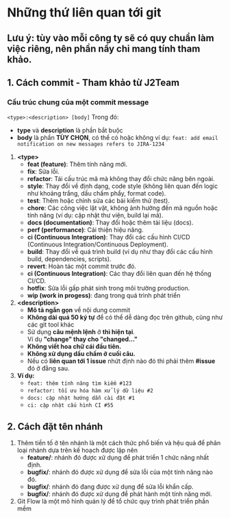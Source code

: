 # Những thứ liên quan tới git 
## Lưu ý: tùy vào mỗi công ty sẽ có quy chuẩn làm việc riêng, nên phần nầy chỉ mang tính tham khảo.
## 1. Cách commit - Tham khảo từ J2Team
### **Cấu trúc chung của một commit message**
```<type>:<description> [body]```
Trong đó: 
- **type** và **description** là phần bắt buộc 
- **body** là phần **TÙY CHỌN**, có thể có hoặc không
ví dụ: 
```feat: add email notification on new messages refers to JIRA-1234```
1. **\<type\>**
    - **feat (feature)**: Thêm tính năng mới.
    - **fix**: Sửa lỗi.
    - **refactor**: Tái cấu trúc mã mà không thay đổi chức năng bên ngoài.
    - **style**: Thay đổi về định dạng, code style (không liên quan đến logic như khoảng trắng, dấu chấm phẩy, format code).
    - **test**: Thêm hoặc chỉnh sửa các bài kiểm thử (test).
    - **chore**: Các công việc lặt vặt, không ảnh hưởng đến mã nguồn hoặc tính năng (ví dụ: cập nhật thư viện, build lại mã).
    - **docs (documentation)**: Thay đổi hoặc thêm tài liệu (docs).
    - **perf (performance)**: Cải thiện hiệu năng.
    - **ci (Continuous Integration)**: Thay đổi các cấu hình CI/CD (Continuous Integration/Continuous Deployment).
    - **build**: Thay đổi về quá trình build (ví dụ như thay đổi các cấu hình build, dependencies, scripts).
    - **revert**: Hoàn tác một commit trước đó.
    - **ci (Continuous Integration)**: Các thay đổi liên quan đến hệ thống CI/CD.
    - **hotfix**: Sửa lỗi gấp phát sinh trong môi trường production.
    - **wip (work in progess)**: đang trong quá trình phát triển
2. **\<description\>**
    - **Mô tả ngắn gọn** về nội dung commit
    - **Không dài quá 50 ký tự** để có thể dễ dàng đọc trên github, cũng như các git tool khác 
    - Sử dụng **câu mệnh lệnh** ở **thì hiện tại**.<br>
Ví dụ **"change" thay cho "changed..."**
    - **Không viết hoa chữ cái đầu tiên.**
    - **Không xử dụng dấu chấm ở cuối câu.**
    - Nếu có **liên quan tới 1 issue** nhứt định nào đó thì phải thêm **#issue** đó ở đằng sau.
3. **Ví dụ:**
    - ```feat: thêm tính năng tìm kiếm #123```
    - ```refactor: tối ưu hóa hàm xử lý dữ liệu #2```
    - ```docs: cập nhật hướng dẫn cài đặt #1```
    - ```ci: cập nhật cấu hình CI #55```

## 2. Cách đặt tên nhánh
1. Thêm tiền tố ở tên nhánh là một cách thức phổ biến và hệu quả để phân loại nhánh dựa trên kế hoạch được lập nên
   - **feature/**: nhánh đó được xử dụng để phát triển 1 chức năng nhất định.
   - **bugfix/**: nhánh đó được xử dụng để sửa lỗi của một tính năng nào đó.
   - **bugfix/**: nhánh đó đang được xử dụng để sửa lỗi khẩn cấp.
   - **bugfix/**: nhánh đó được xử dụng để phát hành một tính năng mới.
2. Git Flow là một mô hình quản lý để tổ chức quy trình phát triển phần mềm 

